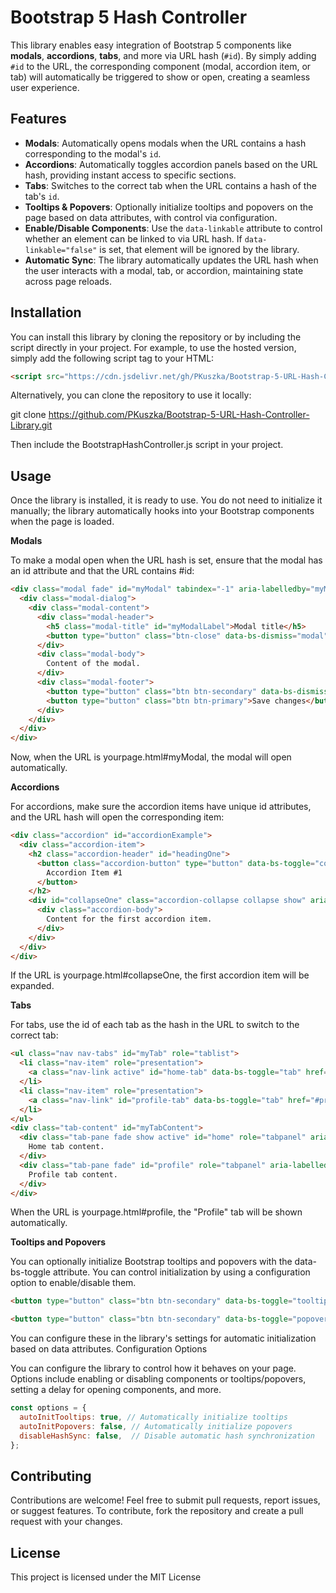 # Bootstrap 5 Hash Controller

This library enables easy integration of Bootstrap 5 components like **modals**, **accordions**, **tabs**, and more via URL hash (`#id`). By simply adding `#id` to the URL, the corresponding component (modal, accordion item, or tab) will automatically be triggered to show or open, creating a seamless user experience.

## Features

- **Modals**: Automatically opens modals when the URL contains a hash corresponding to the modal's `id`.
- **Accordions**: Automatically toggles accordion panels based on the URL hash, providing instant access to specific sections.
- **Tabs**: Switches to the correct tab when the URL contains a hash of the tab's `id`.
- **Tooltips & Popovers**: Optionally initialize tooltips and popovers on the page based on data attributes, with control via configuration.
- **Enable/Disable Components**: Use the `data-linkable` attribute to control whether an element can be linked to via URL hash. If `data-linkable="false"` is set, that element will be ignored by the library.
- **Automatic Sync**: The library automatically updates the URL hash when the user interacts with a modal, tab, or accordion, maintaining state across page reloads.

## Installation

You can install this library by cloning the repository or by including the script directly in your project. For example, to use the hosted version, simply add the following script tag to your HTML:

```html
<script src="https://cdn.jsdelivr.net/gh/PKuszka/Bootstrap-5-URL-Hash-Controller-Library@main/BootstrapHashController.js"></script>
```

Alternatively, you can clone the repository to use it locally:

git clone https://github.com/PKuszka/Bootstrap-5-URL-Hash-Controller-Library.git

Then include the BootstrapHashController.js script in your project.

## Usage

Once the library is installed, it is ready to use. You do not need to initialize it manually; the library automatically hooks into your Bootstrap components when the page is loaded.

**Modals**

To make a modal open when the URL hash is set, ensure that the modal has an id attribute and that the URL contains #id:

```html
<div class="modal fade" id="myModal" tabindex="-1" aria-labelledby="myModalLabel" aria-hidden="true">
  <div class="modal-dialog">
    <div class="modal-content">
      <div class="modal-header">
        <h5 class="modal-title" id="myModalLabel">Modal title</h5>
        <button type="button" class="btn-close" data-bs-dismiss="modal" aria-label="Close"></button>
      </div>
      <div class="modal-body">
        Content of the modal.
      </div>
      <div class="modal-footer">
        <button type="button" class="btn btn-secondary" data-bs-dismiss="modal">Close</button>
        <button type="button" class="btn btn-primary">Save changes</button>
      </div>
    </div>
  </div>
</div>

```

Now, when the URL is yourpage.html#myModal, the modal will open automatically.

**Accordions**

For accordions, make sure the accordion items have unique id attributes, and the URL hash will open the corresponding item:

```html
<div class="accordion" id="accordionExample">
  <div class="accordion-item">
    <h2 class="accordion-header" id="headingOne">
      <button class="accordion-button" type="button" data-bs-toggle="collapse" data-bs-target="#collapseOne" aria-expanded="true" aria-controls="collapseOne">
        Accordion Item #1
      </button>
    </h2>
    <div id="collapseOne" class="accordion-collapse collapse show" aria-labelledby="headingOne" data-bs-parent="#accordionExample">
      <div class="accordion-body">
        Content for the first accordion item.
      </div>
    </div>
  </div>
</div>
```

If the URL is yourpage.html#collapseOne, the first accordion item will be expanded.

**Tabs**

For tabs, use the id of each tab as the hash in the URL to switch to the correct tab:

```html
<ul class="nav nav-tabs" id="myTab" role="tablist">
  <li class="nav-item" role="presentation">
    <a class="nav-link active" id="home-tab" data-bs-toggle="tab" href="#home" role="tab" aria-controls="home" aria-selected="true">Home</a>
  </li>
  <li class="nav-item" role="presentation">
    <a class="nav-link" id="profile-tab" data-bs-toggle="tab" href="#profile" role="tab" aria-controls="profile" aria-selected="false">Profile</a>
  </li>
</ul>
<div class="tab-content" id="myTabContent">
  <div class="tab-pane fade show active" id="home" role="tabpanel" aria-labelledby="home-tab">
    Home tab content.
  </div>
  <div class="tab-pane fade" id="profile" role="tabpanel" aria-labelledby="profile-tab">
    Profile tab content.
  </div>
</div>
```

When the URL is yourpage.html#profile, the "Profile" tab will be shown automatically.

**Tooltips and Popovers**

You can optionally initialize Bootstrap tooltips and popovers with the data-bs-toggle attribute. You can control initialization by using a configuration option to enable/disable them.

```html
<button type="button" class="btn btn-secondary" data-bs-toggle="tooltip" data-bs-placement="top" title="Tooltip on top">Hover me</button>
```

```html
<button type="button" class="btn btn-secondary" data-bs-toggle="popover" title="Popover title" data-bs-content="Popover content">Click me</button>
```

You can configure these in the library's settings for automatic initialization based on data attributes.
Configuration Options

You can configure the library to control how it behaves on your page. Options include enabling or disabling components or tooltips/popovers, setting a delay for opening components, and more.

```js
const options = {
  autoInitTooltips: true, // Automatically initialize tooltips
  autoInitPopovers: false, // Automatically initialize popovers
  disableHashSync: false,  // Disable automatic hash synchronization
};
```

## Contributing

Contributions are welcome! Feel free to submit pull requests, report issues, or suggest features. To contribute, fork the repository and create a pull request with your changes.

## License

This project is licensed under the MIT License 
